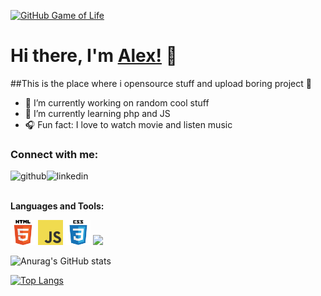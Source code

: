 [![GitHub Game of Life](https://github4life.herokuapp.com/ethomson.gif?z=6)](https://github4life.herokuapp.com/ethomson)
<br />

# Hi there, I'm [Alex!](https://github.com/Wulala18) 👋

##This is the place where i opensource stuff and upload boring project 🤣
- 🔭 I’m currently working on random cool stuff
- 🌱 I’m currently learning php and JS
- 🎧 Fun fact: I love to watch movie and listen music


### Connect with me:

[<img align="left" src='https://cdn.jsdelivr.net/npm/simple-icons@3.0.1/icons/github.svg' alt='github' height='40'>](https://github.com/wulala18)  [<img align="left" src='https://cdn.jsdelivr.net/npm/simple-icons@3.0.1/icons/linkedin.svg' alt='linkedin' height='40'>](https://www.linkedin.com/in/alex-lim-58158b1b1/)  

<br />
<br />

**Languages and Tools:**  

<code><img height="40" src="https://raw.githubusercontent.com/github/explore/80688e429a7d4ef2fca1e82350fe8e3517d3494d/topics/html/html.png"></code>
<code><img height="40" src="https://raw.githubusercontent.com/github/explore/80688e429a7d4ef2fca1e82350fe8e3517d3494d/topics/javascript/javascript.png"></code>
<code><img height="40" src="https://raw.githubusercontent.com/github/explore/80688e429a7d4ef2fca1e82350fe8e3517d3494d/topics/css/css.png"></code>
<code><img height="40" src="https://raw.githubusercontent.com/github/explore/80688e429a7d4ef2fca1e82350fe8e3517d3494d/topics/scss/scss.png"></code> 



![Anurag's GitHub stats](https://github-readme-stats.vercel.app/api?username=wulala18&show_icons=true&theme=dark)


[![Top Langs](https://github-readme-stats.vercel.app/api/top-langs/?username=wulala18&layout=compact)](https://github.com/anuraghazra/github-readme-stats)
